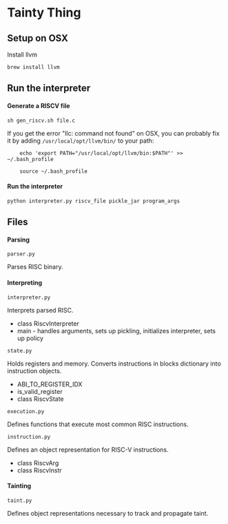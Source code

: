 # Tainty Thing

## Setup on OSX

Install llvm

    brew install llvm

## Run the interpreter

#### Generate a RISCV file

    sh gen_riscv.sh file.c


If you get the error "llc: command not found" on OSX,
you can probably fix it by adding `/usr/local/opt/llvm/bin/` to your path:

        echo 'export PATH="/usr/local/opt/llvm/bin:$PATH"' >> ~/.bash_profile

        source ~/.bash_profile

#### Run the interpreter

    python interpreter.py riscv_file pickle_jar program_args

## Files

#### Parsing

`parser.py`

Parses RISC binary.

#### Interpreting

`interpreter.py`

Interprets parsed RISC.

* class RiscvInterpreter
* main - handles arguments, sets up pickling, initializes interpreter, sets up policy

`state.py`

Holds registers and memory. Converts instructions in blocks dictionary into instruction objects.

* ABI_TO_REGISTER_IDX
* is_valid_register
* class RiscvState

`execution.py`

Defines functions that execute most common RISC instructions.

`instruction.py`

Defines an object representation for RISC-V instructions.

* class RiscvArg
* class RiscvInstr

#### Tainting

`taint.py`

Defines object representations necessary to track and propagate taint.
